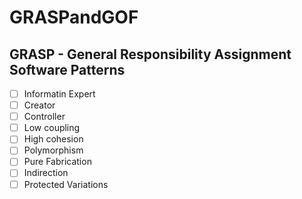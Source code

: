 # GRASPandGOF

## GRASP - General Responsibility Assignment Software Patterns

- [ ] Informatin Expert
- [ ] Creator
- [ ] Controller
- [ ] Low coupling
- [ ] High cohesion
- [ ] Polymorphism
- [ ] Pure Fabrication
- [ ] Indirection
- [ ] Protected Variations
